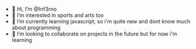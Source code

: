 - 👋 Hi, I’m @Inf3rno
- 👀 I’m interested in sports and arts too
- 🌱 I’m currently learning javascript, so i'm quite new and dont know much about programming
- 💞️ I’m looking to collaborate on projects in the future but for now i'm learning

<!---
Inf3rno/Inf3rno is a ✨ special ✨ repository because its `README.md` (this file) appears on your GitHub profile.
You can click the Preview link to take a look at your changes.
--->
